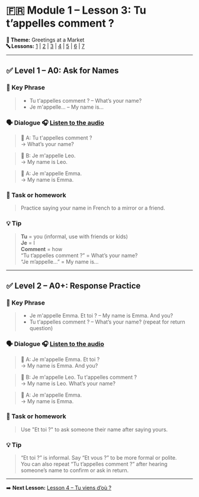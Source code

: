 # 🇫🇷 Module 1 – Lesson 3: Tu t’appelles comment ?

**📘 Theme:** Greetings at a Market  
**🔤 Lessons:** [1](Lesson1.md) | [2](Lesson2.md) | [3](Lesson3.md) | [4](Lesson4.md) | [5](Lesson5.md) | [6](Lesson6.md) | [7](Lesson7.md)

---

## ✅ Level 1 – A0: Ask for Names

### 📌 Key Phrase
> * Tu t'appelles comment ? – What’s your name?  
> * Je m'appelle... – My name is...  

### 🗣️ Dialogue 🎧 [Listen to the audio](https://yourdomain.com/audio/lesson3_1.mp3)

> 👩 A: Tu t'appelles comment ?  
> → What’s your name?  

> 👨 B: Je m'appelle Leo.  
> → My name is Leo.  

> 👩 A: Je m'appelle Emma.  
> → My name is Emma.  

### 🎯 Task or homework
> Practice saying your name in French to a mirror or a friend.

### 💡 Tip
> **Tu** = you (informal, use with friends or kids)  
> **Je** = I  
> **Comment** = how  
> “Tu t’appelles comment ?” = What’s your name?  
> “Je m’appelle…” = My name is…

---

## ✅ Level 2 – A0+: Response Practice

### 📌 Key Phrase
> * Je m'appelle Emma. Et toi ? – My name is Emma. And you?  
> * Tu t'appelles comment ? – What’s your name? (repeat for return question)

### 🗣️ Dialogue 🎧 [Listen to the audio](https://yourdomain.com/audio/lesson3_2.mp3)

> 👩 A: Je m'appelle Emma. Et toi ?  
> → My name is Emma. And you?  

> 👨 B: Je m'appelle Leo. Tu t'appelles comment ?  
> → My name is Leo. What’s your name?

> 👩 A: Je m'appelle Emma.  
> → My name is Emma.

### 🎯 Task or homework
> Use "Et toi ?" to ask someone their name after saying yours.

### 💡 Tip
> “Et toi ?” is informal. Say “Et vous ?” to be more formal or polite.  
> You can also repeat “Tu t’appelles comment ?” after hearing someone’s name to confirm or ask in return.

---

➡️ **Next Lesson:** [Lesson 4 – Tu viens d’où ?](Lesson4.md)
